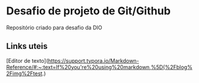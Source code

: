 # Desafio de projeto de Git/Github 
Repositório criado para desafio da DIO

## Links uteis
[Editor de texto](https://support.typora.io/Markdown-Reference/#:~:text=If%20you're%20using%20markdown,%5D(%2Fblog%2Fimg%2Ftest.)


